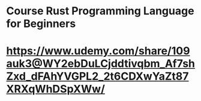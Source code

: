 # Course Rust Programming Language for Beginners
# https://www.udemy.com/share/109auk3@WY2ebDuLCjddtivqbm_Af7shZxd_dFAhYVGPL2_2t6CDXwYaZt87XRXqWhDSpXWw/
